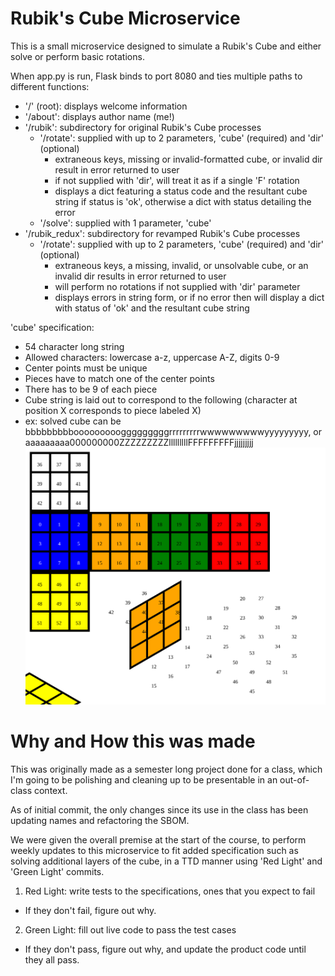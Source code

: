 
# Rubik's Cube Microservice

This is a small microservice designed to simulate a Rubik's Cube and either solve or perform basic rotations.

When app.py is run, Flask binds to port 8080 and ties multiple paths to different functions:
- '/' (root): displays welcome information
- '/about': displays author name (me!)
- '/rubik': subdirectory for original Rubik's Cube processes
  - '/rotate': supplied with up to 2 parameters, 'cube' (required) and 'dir' (optional)
    - extraneous keys, missing or invalid-formatted cube, or invalid dir result in error returned to user
    - if not supplied with 'dir', will treat it as if a single 'F' rotation
    - displays a dict featuring a status code and the resultant cube string if status is 'ok', otherwise a dict with status detailing the error
  - '/solve': supplied with 1 parameter, 'cube'
- '/rubik_redux': subdirectory for revamped Rubik's Cube processes
  - '/rotate': supplied with up to 2 parameters, 'cube' (required) and 'dir' (optional)
    - extraneous keys, a missing, invalid, or unsolvable cube, or an invalid dir results in error returned to user
    - will perform no rotations if not supplied with 'dir' parameter
    - displays errors in string form, or if no error then will display a dict with status of 'ok' and the resultant cube string

'cube' specification:
- 54 character long string
- Allowed characters: lowercase a-z, uppercase A-Z, digits 0-9
- Center points must be unique
- Pieces have to match one of the center points
- There has to be 9 of each piece
- Cube string is laid out to correspond to the following (character at position X corresponds to piece labeled X)
- ex: solved cube can be bbbbbbbbbooooooooogggggggggrrrrrrrrrwwwwwwwwwyyyyyyyyy, or aaaaaaaaa000000000ZZZZZZZZZlllllllllFFFFFFFFFjjjjjjjjj
![Cube Layout image](cube_appearance.svg)

# Why and How this was made

This was originally made as a semester long project done for a class, which I'm going to be polishing and cleaning up to be presentable in an out-of-class context.

As of initial commit, the only changes since its use in the class has been updating names and refactoring the SBOM.

We were given the overall premise at the start of the course, to perform weekly updates to this microservice to fit added specification such as solving additional layers of the cube, in a TTD manner using 'Red Light' and 'Green Light' commits.
1. Red Light: write tests to the specifications, ones that you expect to fail
  - If they don't fail, figure out why.
2. Green Light: fill out live code to pass the test cases
  - If they don't pass, figure out why, and update the product code until they all pass.


